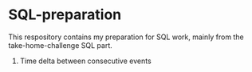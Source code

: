 # SQL-preparation

This respository contains my preparation for SQL work, mainly from the take-home-challenge SQL part.
  1. Time delta between consecutive events
